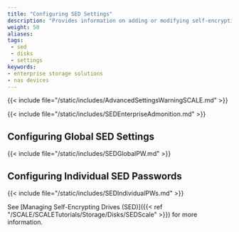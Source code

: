 ```yaml
---
title: "Configuring SED Settings"
description: "Provides information on adding or modifying self-encrypting drive (SED) user and global passwords in TrueNAS."
weight: 50
aliases:
tags:
 - sed
 - disks
 - settings
keywords:
- enterprise storage solutions
- nas devices
---
```


{{< include file="/static/includes/AdvancedSettingsWarningSCALE.md" >}}

{{< include file="/static/includes/SEDEnterpriseAdmonition.md" >}}

## Configuring Global SED Settings

{{< include file="/static/includes/SEDGlobalPW.md" >}}

## Configuring Individual SED Passwords

{{< include file="/static/includes/SEDIndividualPWs.md" >}}

See [Managing Self-Encrypting Drives (SED)]({{< ref "/SCALE/SCALETutorials/Storage/Disks/SEDScale" >}}) for more information.
